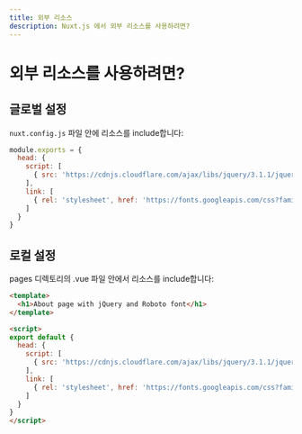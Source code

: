 ```yaml
---
title: 외부 리소스
description: Nuxt.js 에서 외부 리소스를 사용하려면?
---
```


<!-- title: External resources -->
<!-- description: How to use external resources with Nuxt.js? -->

<!-- # How to use external resources? -->

# 외부 리소스를 사용하려면?

<!-- ## Global Settings -->

## 글로벌 설정

<!-- Include your resources in the `nuxt.config.js` file: -->

`nuxt.config.js` 파일 안에 리소스를 include합니다:

```js
module.exports = {
  head: {
    script: [
      { src: 'https://cdnjs.cloudflare.com/ajax/libs/jquery/3.1.1/jquery.min.js' }
    ],
    link: [
      { rel: 'stylesheet', href: 'https://fonts.googleapis.com/css?family=Roboto' }
    ]
  }
}
```

<!-- ## Local Settings -->

## 로컬 설정

<!-- Include your resources in your .vue file inside the pages directory: -->

pages 디렉토리의 .vue 파일 안에서 리소스를 include합니다:

```html
<template>
  <h1>About page with jQuery and Roboto font</h1>
</template>

<script>
export default {
  head: {
    script: [
      { src: 'https://cdnjs.cloudflare.com/ajax/libs/jquery/3.1.1/jquery.min.js' }
    ],
    link: [
      { rel: 'stylesheet', href: 'https://fonts.googleapis.com/css?family=Roboto' }
    ]
  }
}
</script>
```
